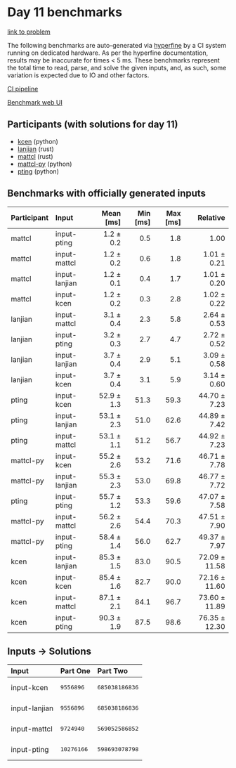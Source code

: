 # Day 11 benchmarks

[link to problem](https://adventofcode.com/2023/day/11)

The following benchmarks are auto-generated via
[hyperfine](https://github.com/sharkdp/hyperfine) by a CI system running on
dedicated hardware. As per the hyperfine documentation, results may be
inaccurate for times < 5 ms. These benchmarks represent the total time to read,
parse, and solve the given inputs, and, as such, some variation is expected due
to IO and other factors.

[CI pipeline](http://ci.papercode.net:8080/teams/main/pipelines/aoc2023)

[Benchmark web UI](https://aoc.ancalagon.black)


## Participants (with solutions for day 11)

- [kcen](https://github.com/kcen/aoc2023) (python)
- [lanjian](https://github.com/lanjian/aoc-2023) (rust)
- [mattcl](https://github.com/mattcl/aoc2023) (rust)
- [mattcl-py](https://github.com/mattcl/aoc2023-py) (python)
- [pting](https://github.com/pting/aoc2023) (python)


## Benchmarks with officially generated inputs

| Participant | Input | Mean [ms] | Min [ms] | Max [ms] | Relative |
|:---|:---|---:|---:|---:|---:|
| mattcl | input-pting | 1.2 ± 0.2 | 0.5 | 1.8 | 1.00 |
| mattcl | input-mattcl | 1.2 ± 0.2 | 0.6 | 1.8 | 1.01 ± 0.21 |
| mattcl | input-lanjian | 1.2 ± 0.1 | 0.4 | 1.7 | 1.01 ± 0.20 |
| mattcl | input-kcen | 1.2 ± 0.2 | 0.3 | 2.8 | 1.02 ± 0.22 |
| lanjian | input-mattcl | 3.1 ± 0.4 | 2.3 | 5.8 | 2.64 ± 0.53 |
| lanjian | input-pting | 3.2 ± 0.3 | 2.7 | 4.7 | 2.72 ± 0.52 |
| lanjian | input-lanjian | 3.7 ± 0.4 | 2.9 | 5.1 | 3.09 ± 0.58 |
| lanjian | input-kcen | 3.7 ± 0.4 | 3.1 | 5.9 | 3.14 ± 0.60 |
| pting | input-kcen | 52.9 ± 1.3 | 51.3 | 59.3 | 44.70 ± 7.23 |
| pting | input-lanjian | 53.1 ± 2.3 | 51.0 | 62.6 | 44.89 ± 7.42 |
| pting | input-mattcl | 53.1 ± 1.1 | 51.2 | 56.7 | 44.92 ± 7.23 |
| mattcl-py | input-kcen | 55.2 ± 2.6 | 53.2 | 71.6 | 46.71 ± 7.78 |
| mattcl-py | input-lanjian | 55.3 ± 2.3 | 53.0 | 69.8 | 46.77 ± 7.72 |
| pting | input-pting | 55.7 ± 1.2 | 53.3 | 59.6 | 47.07 ± 7.58 |
| mattcl-py | input-mattcl | 56.2 ± 2.6 | 54.4 | 70.3 | 47.51 ± 7.90 |
| mattcl-py | input-pting | 58.4 ± 1.4 | 56.0 | 62.7 | 49.37 ± 7.97 |
| kcen | input-lanjian | 85.3 ± 1.5 | 83.0 | 90.5 | 72.09 ± 11.58 |
| kcen | input-kcen | 85.4 ± 1.6 | 82.7 | 90.0 | 72.16 ± 11.60 |
| kcen | input-mattcl | 87.1 ± 2.1 | 84.1 | 96.7 | 73.60 ± 11.89 |
| kcen | input-pting | 90.3 ± 1.9 | 87.5 | 98.6 | 76.35 ± 12.30 |


## Inputs -> Solutions

| Input | Part One | Part Two |
|:---|:---|:---|
|input-kcen|<pre>9556896</pre>|<pre>685038186836</pre>|
|input-lanjian|<pre>9556896</pre>|<pre>685038186836</pre>|
|input-mattcl|<pre>9724940</pre>|<pre>569052586852</pre>|
|input-pting|<pre>10276166</pre>|<pre>598693078798</pre>|
